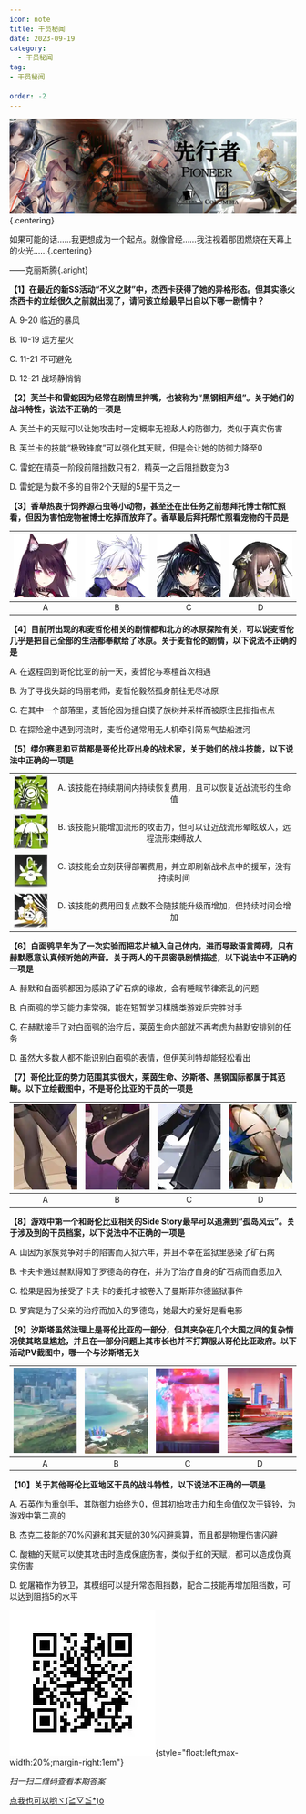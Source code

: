 ```yaml
---
icon: note
title: 干员秘闻
date: 2023-09-19
category:
  - 干员秘闻
tag:
- 干员秘闻

order: -2
---
```


![](./res/ope_sec/topic.webp) {.centering}

如果可能的话……我更想成为一个起点。就像曾经……我注视着那团燃烧在天幕上的火光……{.centering}

——克丽斯腾{.aright}

<!-- more -->

**【1】在最近的新SS活动“不义之财”中，杰西卡获得了她的异格形态。但其实涤火杰西卡的立绘很久之前就出现了，请问该立绘最早出自以下哪一剧情中？**

A. 9-20 临近的暴风

B. 10-19 远方星火

C. 11-21 不可避免

D. 12-21 战场静悄悄

**【2】芙兰卡和雷蛇因为经常在剧情里拌嘴，也被称为“黑钢相声组”。关于她们的战斗特性，说法不正确的一项是**

A. 芙兰卡的天赋可以让她攻击时一定概率无视敌人的防御力，类似于真实伤害

B. 芙兰卡的技能“极致锋度”可以强化其天赋，但是会让她的防御力降至0

C. 雷蛇在精英一阶段前阻挡数只有2，精英一之后阻挡数变为3

D. 雷蛇是为数不多的自带2个天赋的5星干员之一

**【3】香草热衷于饲养源石虫等小动物，甚至还在出任务之前想拜托博士帮忙照看，但因为害怕宠物被博士吃掉而放弃了。香草最后拜托帮忙照看宠物的干员是**

| ![](./res/ope_sec/q3_1.webp) | ![](./res/ope_sec/q3_2.webp) | ![](./res/ope_sec/q3_3.webp) | ![](./res/ope_sec/q3_4.webp) |
| :---: | :---: | :---: | :---: |
| A | B | C | D |

**【4】目前所出现的和麦哲伦相关的剧情都和北方的冰原探险有关，可以说麦哲伦几乎是把自己全部的生活都奉献给了冰原。关于麦哲伦的剧情，以下说法不正确的是**

A. 在返程回到哥伦比亚的前一天，麦哲伦与寒檀首次相遇

B. 为了寻找失踪的玛丽老师，麦哲伦毅然孤身前往无尽冰原

C. 在其中一个部落里，麦哲伦因为擅自摸了族树并采样而被原住民指指点点

D. 在探险途中遇到河流时，麦哲伦通常用无人机牵引简易气垫船渡河

**【5】缪尔赛思和豆苗都是哥伦比亚出身的战术家，关于她们的战斗技能，以下说法中正确的一项是**

| | |
| :---: | :---: |
| ![](./res/ope_sec/q5_1.webp) | A. 该技能在持续期间内持续恢复费用，且可以恢复近战流形的生命值 |
| ![](./res/ope_sec/q5_2.webp) | B. 该技能只能增加流形的攻击力，但可以让近战流形晕眩敌人，远程流形束缚敌人 |
| ![](./res/ope_sec/q5_3.webp) | C. 该技能会立刻获得部署费用，并立即刷新战术点中的援军，没有持续时间 |
| ![](./res/ope_sec/q5_4.webp) | D. 该技能的费用回复点数不会随技能升级而增加，但持续时间会增加 |

**【6】白面鸮早年为了一次实验而把芯片植入自己体内，进而导致语言障碍，只有赫默愿意认真倾听她的声音。关于两人的干员密录剧情描述，以下说法中不正确的一项是**

A. 赫默和白面鸮都因为感染了矿石病的缘故，会有睡眠节律紊乱的问题

B. 白面鸮的学习能力非常强，能在短暂学习棋牌类游戏后完胜对手

C. 在赫默接手了对白面鸮的治疗后，莱茵生命内部就不再考虑为赫默安排别的任务

D. 虽然大多数人都不能识别白面鸮的表情，但伊芙利特却能轻松看出

**【7】哥伦比亚的势力范围其实很大，莱茵生命、汐斯塔、黑钢国际都属于其范畴。以下立绘截图中，不是哥伦比亚的干员的一项是**

| ![](./res/ope_sec/q7_1.webp) | ![](./res/ope_sec/q7_2.webp) | ![](./res/ope_sec/q7_3.webp) | ![](./res/ope_sec/q7_4.webp) |
| :---: | :---: | :---: | :---: |
| A | B | C | D |

**【8】游戏中第一个和哥伦比亚相关的Side Story最早可以追溯到“孤岛风云”。关于涉及到的干员档案，以下说法中不正确的一项是**

A. 山因为家族竞争对手的陷害而入狱六年，并且不幸在监狱里感染了矿石病

B. 卡夫卡通过赫默得知了罗德岛的存在，并为了治疗自身的矿石病而自愿加入

C. 松果是因为接受了卡夫卡的委托才被卷入了曼斯菲尔德监狱事件

D. 罗宾是为了父亲的治疗而加入的罗德岛，她最大的爱好是看电影

**【9】汐斯塔虽然法理上是哥伦比亚的一部分，但其夹杂在几个大国之间的复杂情况使其略显尴尬，并且在一部分问题上其市长也并不打算服从哥伦比亚政府。以下活动PV截图中，哪一个与汐斯塔无关**

| ![](./res/ope_sec/q9_1.webp) | ![](./res/ope_sec/q9_2.webp) | ![](./res/ope_sec/q9_3.webp) | ![](./res/ope_sec/q9_4.webp) |
| :---: | :---: | :---: | :---: |
| A | B | C | D |

**【10】关于其他哥伦比亚地区干员的战斗特性，以下说法不正确的一项是**

A. 石英作为重剑手，其防御力始终为0，但其初始攻击力和生命值仅次于铎铃，为游戏中第二高的

B. 杰克二技能的70%闪避和其天赋的30%闪避乘算，而且都是物理伤害闪避

C. 酸糖的天赋可以使其攻击时造成保底伤害，类似于红的天赋，都可以造成伪真实伤害

D. 蛇屠箱作为铁卫，其模组可以提升常态阻挡数，配合二技能再增加阻挡数，可以达到阻挡5的水平

![](./res/ope_sec/answer.webp){style="float:left;max-width:20%;margin-right:1em"}

*扫一扫二维码查看本期答案*

[点我也可以哟ヾ(≧▽≦*)o](https://www.wjx.cn/vm/wMLNNWE.aspx)<eod />

<FakeAds />